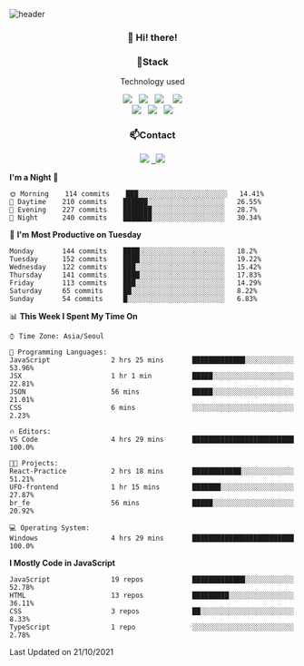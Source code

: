 ![header](https://capsule-render.vercel.app/api?type=waving&color=gradient&height=200&text=Che-ri&fontAlign=70&fontAlignY=40&animation=twinkling)

<h3 align="center">👋 Hi! there!</h3>

<h3 align="center">📌Stack</h3>
<p align="center">Technology used</p>
<div align="center"><img src="https://img.shields.io/badge/HTML5-e74c3c?style=flat-square&logo=HTML5&logoColor=white"></img> &nbsp <img src="https://img.shields.io/badge/CSS3-0A84FF?style=flat-square&logo=CSS3&logoColor=white"></img>  &nbsp <img src="https://img.shields.io/badge/SCSS-fd79a8?style=flat-square&logo=Sass&logoColor=white"/></a>&nbsp  &nbsp <img src="https://img.shields.io/badge/styled%2Dcomponents-DB7093?style=flat-square&logo=styled%2Dcomponents&logoColor=white"/></a>
<br><img src="https://img.shields.io/badge/JavaScript-FFCD11?style=flat-square&logo=JavaScript&logoColor=white"></img> &nbsp <img src="https://img.shields.io/badge/React-00BCF6?style=flat-square&logo=React&logoColor=white"></img> &nbsp <img src="https://img.shields.io/badge/Redux-764ABC?style=flat-square&logo=Redux&logoColor=white"/></a></div>

<h3 align="center">📫Contact</h3>
<div align="center"><a href="https://cheri.tistory.com/"><img src="https://img.shields.io/badge/Cheri-AD29B6?style=flat-square&logo=Tidal&logoColor=white"/></a> <a href="rnjs1135@gmail.com"> &nbsp <img src="https://img.shields.io/badge/Gmail-EA4335?style=flat-square&logo=Gmail&logoColor=white"/></a></div>

<!--START_SECTION:waka-->
**I'm a Night 🦉** 

```text
🌞 Morning    114 commits    ███░░░░░░░░░░░░░░░░░░░░░░   14.41% 
🌆 Daytime    210 commits    ██████░░░░░░░░░░░░░░░░░░░   26.55% 
🌃 Evening    227 commits    ███████░░░░░░░░░░░░░░░░░░   28.7% 
🌙 Night      240 commits    ███████░░░░░░░░░░░░░░░░░░   30.34%

```
📅 **I'm Most Productive on Tuesday** 

```text
Monday       144 commits    ████░░░░░░░░░░░░░░░░░░░░░   18.2% 
Tuesday      152 commits    ████░░░░░░░░░░░░░░░░░░░░░   19.22% 
Wednesday    122 commits    ███░░░░░░░░░░░░░░░░░░░░░░   15.42% 
Thursday     141 commits    ████░░░░░░░░░░░░░░░░░░░░░   17.83% 
Friday       113 commits    ███░░░░░░░░░░░░░░░░░░░░░░   14.29% 
Saturday     65 commits     ██░░░░░░░░░░░░░░░░░░░░░░░   8.22% 
Sunday       54 commits     █░░░░░░░░░░░░░░░░░░░░░░░░   6.83%

```


📊 **This Week I Spent My Time On** 

```text
⌚︎ Time Zone: Asia/Seoul

💬 Programming Languages: 
JavaScript               2 hrs 25 mins       █████████████░░░░░░░░░░░░   53.96% 
JSX                      1 hr 1 min          █████░░░░░░░░░░░░░░░░░░░░   22.81% 
JSON                     56 mins             █████░░░░░░░░░░░░░░░░░░░░   21.01% 
CSS                      6 mins              ░░░░░░░░░░░░░░░░░░░░░░░░░   2.23%

🔥 Editors: 
VS Code                  4 hrs 29 mins       █████████████████████████   100.0%

🐱‍💻 Projects: 
React-Practice           2 hrs 18 mins       ████████████░░░░░░░░░░░░░   51.21% 
UFO-frontend             1 hr 15 mins        ███████░░░░░░░░░░░░░░░░░░   27.87% 
br_fe                    56 mins             █████░░░░░░░░░░░░░░░░░░░░   20.92%

💻 Operating System: 
Windows                  4 hrs 29 mins       █████████████████████████   100.0%

```

**I Mostly Code in JavaScript** 

```text
JavaScript               19 repos            █████████████░░░░░░░░░░░░   52.78% 
HTML                     13 repos            █████████░░░░░░░░░░░░░░░░   36.11% 
CSS                      3 repos             ██░░░░░░░░░░░░░░░░░░░░░░░   8.33% 
TypeScript               1 repo              ░░░░░░░░░░░░░░░░░░░░░░░░░   2.78%

```



 Last Updated on 21/10/2021
<!--END_SECTION:waka-->
